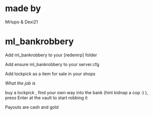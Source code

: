 # made by 
Mrlupo & Dexi21


# ml_bankrobbery

Add ml_bankrobbery to your [redemrp] folder

Add ensure ml_bankrobbery to your server.cfg

Add lockpick as a item for sale in your shops

*What the job is*

buy a lockpick , find your own way into the bank (hint kidnap a cop :) ),
press Enter at the vault to start robbing it 

Payouts are cash and gold 

